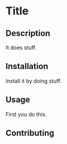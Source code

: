 # Title

## Description
It does stuff.

## Installation
Install it by doing stuff.

## Usage
First you do this.

## Contributing



